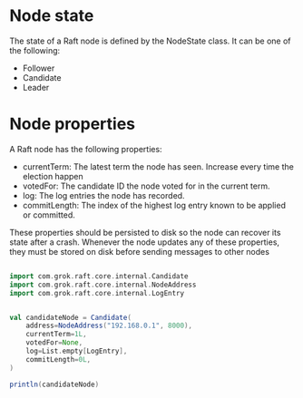 # Node state

The state of a Raft node is defined by the NodeState class. It can be one of the following:

- Follower
- Candidate
- Leader


# Node properties
A Raft node has the following properties:

- currentTerm: The latest term the node has seen. Increase every time the election happen
- votedFor: The candidate ID the node voted for in the current term.
- log: The log entries the node has recorded.
- commitLength: The index of the highest log entry known to be applied or committed.

These properties should be persisted to disk so the node can recover its state after a crash. Whenever the node updates any of these properties, they must be stored on disk before sending messages to other nodes

```scala mdoc

import com.grok.raft.core.internal.Candidate
import com.grok.raft.core.internal.NodeAddress
import com.grok.raft.core.internal.LogEntry


val candidateNode = Candidate(
	address=NodeAddress("192.168.0.1", 8000),
	currentTerm=1L,
	votedFor=None,
	log=List.empty[LogEntry],
	commitLength=0L,
)

println(candidateNode)
```



